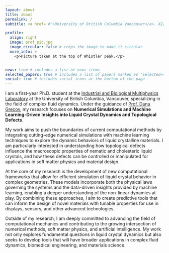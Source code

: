 ```yaml
---
layout: about
title: about
permalink: /
subtitle: <a href='#'>University of British Columbia Vancouver</a>. X221, ICICS, BC V6T 1Z4, +1-604-652-3933.

profile:
  align: right
  image: prof_pic.jpg
  image_circular: false # crops the image to make it circular
  more_info: >
    <p>Picture taken at the top of Whistler peak.</p>


news: true # includes a list of news items
selected_papers: true # includes a list of papers marked as "selected={true}"
social: true # includes social icons at the bottom of the page
---
```


I am a first-year Ph.D. student at the [Industrial and Biological Multiphysics Laboratory](https://ibml.mech.ubc.ca/) at the University of British Columbia, Vancouver, specializing in the field of complex fluid dynamics. Under the guidance of [Prof. Dana Grecov](https://mech.ubc.ca/dana-grecov/), my research focuses on **Numerical Simulations and Machine Learning-Driven Insights into Liquid Crystal Dynamics and Topological Defects**.

My work aims to push the boundaries of current computational methods by integrating cutting-edge numerical simulations with machine learning techniques to explore the dynamic behaviors of liquid crystalline materials. I am particularly interested in understanding how topological defects influence the macroscopic properties of nematic and cholesteric liquid crystals, and how these defects can be controlled or manipulated for applications in soft matter physics and material design.

At the core of my research is the development of new computational frameworks that allow for efficient simulation of liquid crystal behavior in complex geometries. These models incorporate both the physical laws governing the systems and the data-driven insights provided by machine learning, enabling a deeper understanding of the non-linear dynamics at play. By combining these approaches, I aim to create predictive tools that can inform the design of novel materials with tunable properties for use in displays, sensors, and other advanced technologies.

Outside of my research, I am deeply committed to advancing the field of computational mechanics and contributing to the growing intersection of numerical methods, soft matter physics, and artificial intelligence. My work not only explores fundamental questions in liquid crystal dynamics but also seeks to develop tools that will have broader applications in complex fluid dynamics, biomedical engineering, and materials science.

